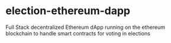 # election-ethereum-dapp
Full Stack decentralized Ethereum dApp running on the ethereum blockchain to handle smart contracts for voting in elections

